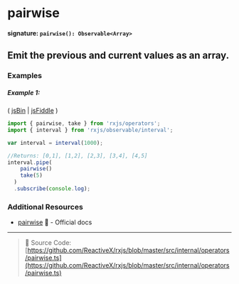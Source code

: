 # pairwise

#### signature: `pairwise(): Observable<Array>`

## Emit the previous and current values as an array.

### Examples

##### Example 1:

( [jsBin](http://jsbin.com/keteyahido/1/edit?js,console) |
[jsFiddle](https://jsfiddle.net/btroncone/8va47bq3/) )

```js
import { pairwise, take } from 'rxjs/operators';
import { interval } from 'rxjs/observable/interval';

var interval = interval(1000);

//Returns: [0,1], [1,2], [2,3], [3,4], [4,5]
interval.pipe(
    pairwise()
    take(5)
  )
  .subscribe(console.log);
```

### Additional Resources

* [pairwise](http://reactivex.io/rxjs/class/es6/Observable.js~Observable.html#instance-method-pairwise)
  :newspaper: - Official docs

---

> :file_folder: Source Code:
> [https://github.com/ReactiveX/rxjs/blob/master/src/internal/operators/pairwise.ts](https://github.com/ReactiveX/rxjs/blob/master/src/internal/operators/pairwise.ts)
